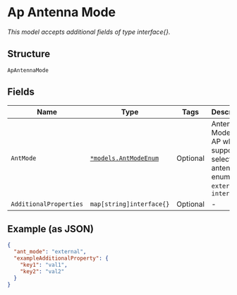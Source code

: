 
# Ap Antenna Mode

*This model accepts additional fields of type interface{}.*

## Structure

`ApAntennaMode`

## Fields

| Name | Type | Tags | Description |
|  --- | --- | --- | --- |
| `AntMode` | [`*models.AntModeEnum`](../../doc/models/ant-mode-enum.md) | Optional | Antenna Mode for AP which supports selectable antennas. enum: `external`, `internal` |
| `AdditionalProperties` | `map[string]interface{}` | Optional | - |

## Example (as JSON)

```json
{
  "ant_mode": "external",
  "exampleAdditionalProperty": {
    "key1": "val1",
    "key2": "val2"
  }
}
```

